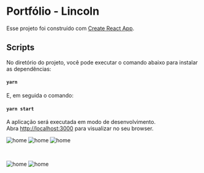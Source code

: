 # Portfólio - Lincoln

Esse projeto foi construído com [Create React App](https://github.com/facebook/create-react-app).

## Scripts

No diretório do projeto, você pode executar o comando abaixo para instalar as dependências:

#### `yarn`

E, em seguida o comando:

#### `yarn start`

A aplicação será executada em modo de desenvolvimento.\
Abra [http://localhost:3000](http://localhost:3000) para visualizar no seu browser.

![home](/src/assets/assets1.png?raw=true "home")
![home](/src/assets/assets2.png?raw=true "home")
![home](/src/assets/assets3.png?raw=true "home")

<div style="display: inline_block"><br>

![home](/src/assets/assets4.jpeg?raw=true "home")
![home](/src/assets/assets5.jpeg?raw=true "home")

</div>